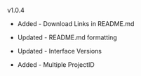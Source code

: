 v1.0.4

- Added - Download Links in README.md

- Updated - README.md formatting

- Updated - Interface Versions

- Added - Multiple ProjectID
